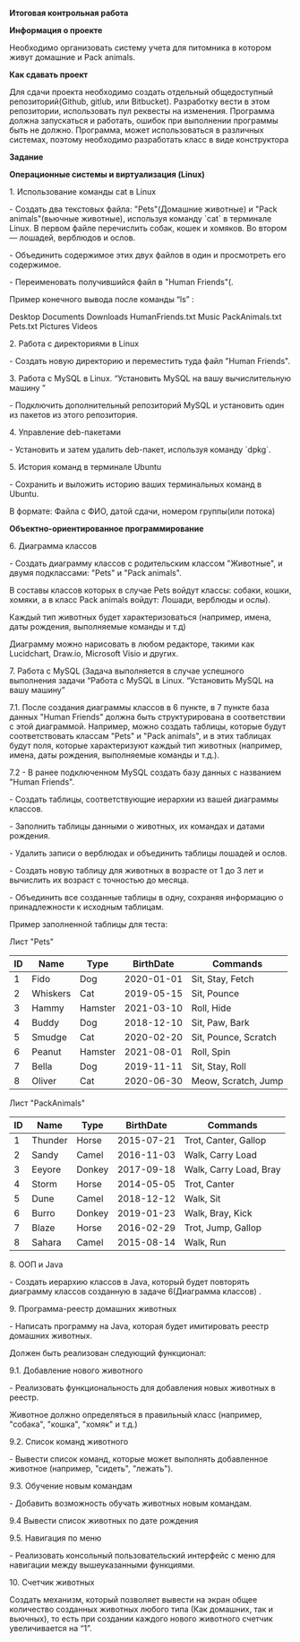 **Итоговая контрольная работа**

**Информация о проекте**

Необходимо организовать систему учета для питомника в котором живут домашние и Pack animals.

**Как сдавать проект**

Для сдачи проекта необходимо создать отдельный общедоступный репозиторий(Github, gitlub, или Bitbucket). Разработку вести в этом репозитории, использовать пул реквесты на изменения. Программа должна запускаться и работать, ошибок при выполнении программы быть не должно. Программа, может использоваться в различных системах, поэтому необходимо разработать класс в виде конструктора

**Задание**

**Операционные системы и виртуализация (Linux)**

1\. Использование команды cat в Linux

\- Создать два текстовых файла: "Pets"(Домашние животные) и "Pack animals"(вьючные животные), используя команду \`cat\` в терминале Linux. В первом файле перечислить собак, кошек и хомяков. Во втором — лошадей, верблюдов и ослов.

\- Объединить содержимое этих двух файлов в один и просмотреть его содержимое.

\- Переименовать получившийся файл в "Human Friends"(.

Пример конечного вывода после команды “ls” :

Desktop Documents Downloads HumanFriends.txt Music PackAnimals.txt Pets.txt Pictures Videos

2\. Работа с директориями в Linux

\- Создать новую директорию и переместить туда файл "Human Friends".

3\. Работа с MySQL в Linux. “Установить MySQL на вашу вычислительную машину ”

\- Подключить дополнительный репозиторий MySQL и установить один из пакетов из этого репозитория.

4\. Управление deb-пакетами

\- Установить и затем удалить deb-пакет, используя команду \`dpkg\`.

5\. История команд в терминале Ubuntu

\- Сохранить и выложить историю ваших терминальных команд в Ubuntu.

В формате: Файла с ФИО, датой сдачи, номером группы(или потока)

**Объектно-ориентированное программирование**

6\. Диаграмма классов

\- Создать диаграмму классов с родительским классом "Животные", и двумя подклассами: "Pets" и "Pack animals".

В составы классов которых в случае Pets войдут классы: собаки, кошки, хомяки, а в класс Pack animals войдут: Лошади, верблюды и ослы).

Каждый тип животных будет характеризоваться (например, имена, даты рождения, выполняемые команды и т.д)

Диаграмму можно нарисовать в любом редакторе, такими как Lucidchart, Draw.io, Microsoft Visio и других.

7\. Работа с MySQL (Задача выполняется в случае успешного выполнения задачи “Работа с MySQL в Linux. “Установить MySQL на вашу машину”

7.1. После создания диаграммы классов в 6 пункте, в 7 пункте база данных "Human Friends" должна быть структурирована в соответствии с этой диаграммой. Например, можно создать таблицы, которые будут соответствовать классам "Pets" и "Pack animals", и в этих таблицах будут поля, которые характеризуют каждый тип животных (например, имена, даты рождения, выполняемые команды и т.д.).

7.2 - В ранее подключенном MySQL создать базу данных с названием "Human Friends".

\- Создать таблицы, соответствующие иерархии из вашей диаграммы классов.

\- Заполнить таблицы данными о животных, их командах и датами рождения.

\- Удалить записи о верблюдах и объединить таблицы лошадей и ослов.

\- Создать новую таблицу для животных в возрасте от 1 до 3 лет и вычислить их возраст с точностью до месяца.

\- Объединить все созданные таблицы в одну, сохраняя информацию о принадлежности к исходным таблицам.

Пример заполненной таблицы для теста:

Лист "Pets"

| ID  | Name | Type | BirthDate | Commands |
| --- | --- | --- | --- | --- |
| 1   | Fido | Dog | 2020-01-01 | Sit, Stay, Fetch |
| 2   | Whiskers | Cat | 2019-05-15 | Sit, Pounce |
| 3   | Hammy | Hamster | 2021-03-10 | Roll, Hide |
| 4   | Buddy | Dog | 2018-12-10 | Sit, Paw, Bark |
| 5   | Smudge | Cat | 2020-02-20 | Sit, Pounce, Scratch |
| 6   | Peanut | Hamster | 2021-08-01 | Roll, Spin |
| 7   | Bella | Dog | 2019-11-11 | Sit, Stay, Roll |
| 8   | Oliver | Cat | 2020-06-30 | Meow, Scratch, Jump |

Лист "PackAnimals"

| ID  | Name | Type | BirthDate | Commands |
| --- | --- | --- | --- | --- |
| 1   | Thunder | Horse | 2015-07-21 | Trot, Canter, Gallop |
| 2   | Sandy | Camel | 2016-11-03 | Walk, Carry Load |
| 3   | Eeyore | Donkey | 2017-09-18 | Walk, Carry Load, Bray |
| 4   | Storm | Horse | 2014-05-05 | Trot, Canter |
| 5   | Dune | Camel | 2018-12-12 | Walk, Sit |
| 6   | Burro | Donkey | 2019-01-23 | Walk, Bray, Kick |
| 7   | Blaze | Horse | 2016-02-29 | Trot, Jump, Gallop |
| 8   | Sahara | Camel | 2015-08-14 | Walk, Run |

8\. ООП и Java

\- Создать иерархию классов в Java, который будет повторять диаграмму классов созданную в задаче 6(Диаграмма классов) .

9\. Программа-реестр домашних животных

\- Написать программу на Java, которая будет имитировать реестр домашних животных.

Должен быть реализован следующий функционал:

9.1. Добавление нового животного

\- Реализовать функциональность для добавления новых животных в реестр.

Животное должно определяться в правильный класс (например, "собака", "кошка", "хомяк" и т.д.)

9.2. Список команд животного

\- Вывести список команд, которые может выполнять добавленное животное (например, "сидеть", "лежать").

9.3. Обучение новым командам

\- Добавить возможность обучать животных новым командам.

9.4 Вывести список животных по дате рождения

9.5. Навигация по меню

\- Реализовать консольный пользовательский интерфейс с меню для навигации между вышеуказанными функциями.

10\. Счетчик животных

Создать механизм, который позволяет вывести на экран общее количество созданных животных любого типа (Как домашних, так и вьючных), то есть при создании каждого нового животного счетчик увеличивается на “1”.
